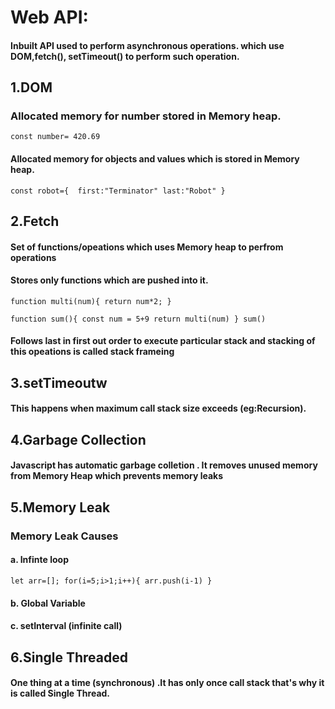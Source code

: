 
# Web API:
 ####  Inbuilt  API used to perform asynchronous operations. which use DOM,fetch(), setTimeout() to perform such operation. 

## 1.DOM

### Allocated memory for number stored in Memory heap.
`const number= 420.69`  

 ####  Allocated memory for objects and values which is stored in Memory heap.
`const robot={ 
 first:"Terminator"
 last:"Robot"
}
`


## 2.Fetch

 ####  Set of functions/opeations which uses Memory heap to perfrom operations
 ####  Stores only functions which are pushed into it.

` function multi(num){
return num*2;
} `

`function sum(){
const num = 5+9
return multi(num)
}
sum() `
 ####  Follows last in first out order to execute particular stack and stacking of this opeations is called stack frameing


## 3.setTimeoutw

 ####  This happens when maximum call stack size exceeds (eg:Recursion).


## 4.Garbage Collection

 ####  Javascript has automatic garbage colletion . It removes unused memory from Memory Heap which prevents memory leaks
 
  
## 5.Memory Leak

### Memory Leak Causes

 #### a. Infinte loop
 `let arr=[];
for(i=5;i>1;i++){
arr.push(i-1)
}`
 
 #### b. Global Variable
 
 #### c. setInterval (infinite call)
 
 
 ## 6.Single Threaded

 #### One thing at a time (synchronous) .It has only once call stack that's why it is called Single Thread. 
